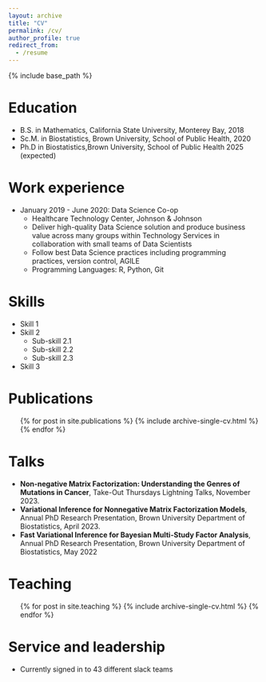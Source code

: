 ```yaml
---
layout: archive
title: "CV"
permalink: /cv/
author_profile: true
redirect_from:
  - /resume
---
```


{% include base_path %}

Education
======
* B.S. in Mathematics, California State University, Monterey Bay, 2018
* Sc.M. in Biostatistics, Brown University, School of Public Health, 2020
* Ph.D in Biostatistics,Brown University, School of Public Health 2025 (expected)

Work experience
======
* January 2019 - June 2020: Data Science Co-op
  * Healthcare Technology Center, Johnson & Johnson
  *    Deliver high-quality Data Science solution and produce business value across many groups within Technology Services in collaboration with small teams of Data Scientists
  *    Follow best Data Science practices including programming practices, version control, AGILE
  *    Programming Languages: R, Python, Git
  
Skills
======
* Skill 1
* Skill 2
  * Sub-skill 2.1
  * Sub-skill 2.2
  * Sub-skill 2.3
* Skill 3

Publications
======
  <ul>{% for post in site.publications %}
    {% include archive-single-cv.html %}
  {% endfor %}</ul>
  
Talks
======
  * <b>Non-negative Matrix Factorization: Understanding the Genres of Mutations in Cancer</b>, Take-Out Thursdays Lightning Talks, November 2023.
  * <b>Variational Inference for Nonnegative Matrix Factorization Models</b>, Annual PhD Research Presentation, Brown University Department of Biostatistics, April 2023.
  * <b>Fast Variational Inference for Bayesian Multi-Study Factor Analysis</b>, Annual PhD Research Presentation, Brown University Department of Biostatistics, May 2022
  
Teaching
======
  <ul>{% for post in site.teaching %}
    {% include archive-single-cv.html %}
  {% endfor %}</ul>
  
Service and leadership
======
* Currently signed in to 43 different slack teams
